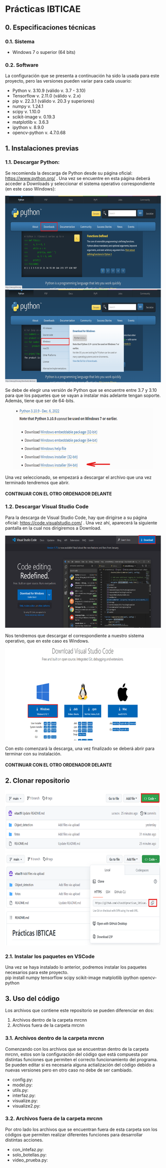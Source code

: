 # Prácticas IBTICAE

## 0. Especificaciones técnicas
### 0.1. Sistema
- Windows 7 o superior (64 bits)


### 0.2. Software
La configuración que se presenta a continuación ha sido la usada para este proyecto, pero las versiones pueden variar para cada usuario:
- Python v. 3.10.9 (válido v. 3.7 - 3.10)
- Tensorflow v. 2.11.0 (válido v. 2.x)
- pip v. 22.3.1 (válido v. 20.3 y superiores)
- numpy v. 1.24.1
- scipy v. 1.10.0
- scikit-image v. 0.19.3
- matplotlib v. 3.6.3
- ipython v. 8.9.0
- opencv-python v. 4.7.0.68


## 1. Instalaciones previas
### 1.1. Descargar Python:
Se recomienda la descarga de Python desde su página oficial: https://www.python.org/ . Una vez se encuentre en esta página deberá acceder a Downloads y seleccionar el sistema operativo correspondiente (en este caso Windows):
<p align="center">
<img src="fotos/python1.png" width="700" height="300">
<img src="fotos/python2.png" width="700" height="300">
</p>
Se debe de elegir una versión de Python que se encuentre entre 3.7 y 3.10 para que los paquetes que se vayan a instalar más adelante tengan soporte. Además, tiene que ser de 64-bits.
<p align="center">
<img src="fotos/python3.png" width="450" height="200">
</p>
Una vez seleccionado, se empezará a descargar el archivo que una vez terminado tendremos que abrir. 


#### CONTINUAR CON EL OTRO ORDENADOR DELANTE

### 1.2. Descargar Visual Studio Code 
Para la descarga de Visual Studio Code, hay que dirigirse a su página oficial: https://code.visualstudio.com/ . Una vez ahí, aparecerá la siguiente pantalla en la cual nos dirigiremos a Download.
<p align="center">
<img src="fotos/vscode1.png" width="700" height="300">
</p>
Nos tendremos que descargar el correspondiente a nuestro sistema operativo, que en este caso es Windows.

<p align="center">
<img src="fotos/vscode2.png" width="700" height="300">
</p>
Con esto comenzará la descarga, una vez finalizado se deberá abrir para terminar con su instalación. 

#### CONTINUAR CON EL OTRO ORDENADOR DELANTE




## 2. Clonar repositorio

<p align="center">
<img src="fotos/github1.png" width="600" height="200">
<img src="fotos/github2.png" width="600" height="300">
</p>

### 2.1. Instalar los paquetes en VSCode
Una vez se haya instalado lo anterior, podremos instalar los paquetes necesarios para este proyecto.\
pip install numpy tensorflow scipy scikit-image matplotlib ipython opencv-python

## 3. Uso del código
Los archivos que contiene este repositorio se pueden diferenciar en dos:
1. Archivos dentro de la carpeta mrcnn
2. Archivos fuera de la carpeta mrcnn

### 3.1. Archivos dentro de la carpeta mrcnn
Comenzando con los archivos que se encuentran dentro de la carpeta mrcnn, estos son la configuración del código que está compuesta por distintas funciones que permiten el correcto funcionamiento del programa. Se pueden editar si es necesaria alguna actialización del código debido a nuevas versiones pero en otro caso no debe de ser cambiado.
- config.py: 
- model.py:
- utils.py:
- interfaz.py:
- visualize.py:
- visualize2.py:


### 3.2. Archivos fuera de la carpeta mrcnn
Por otro lado los archivos que se encuentran fuera de esta carpeta son los códigos que permiten realizar diferentes funciones para desarrollar distintas acciones.
- con_intefaz.py: 
- solo_botellas.py:
- video_prueba.py:


